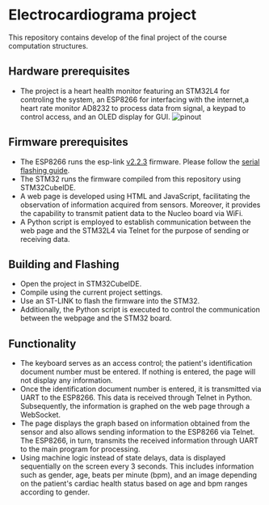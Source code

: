 # Electrocardiograma project
This repository contains develop of the final project of the course computation structures.

## Hardware prerequisites
* The project is a heart health monitor featuring an STM32L4 for controling the system, an ESP8266 for interfacing with the internet,a heart rate monitor AD8232 to process data from signal, a keypad to control access, and an OLED display for GUI.
![pinout](DOC/pinout.png)

## Firmware prerequisites
* The ESP8266 runs the esp-link [v2.2.3](https://github.com/jeelabs/esp-link/releases/tag/v2.2.3) firmware. Please follow the [serial flashing guide](https://github.com/jeelabs/esp-link/blob/master/FLASHING.md#initial-serial-flashing).
* The STM32 runs the firmware compiled from this repository using STM32CubeIDE.
* A web page is developed using HTML and JavaScript, facilitating the observation of information acquired from sensors. Moreover, it provides the capability to transmit patient data to the Nucleo board via WiFi.
* A Python script is employed to establish communication between the web page and the STM32L4 via Telnet for the purpose of sending or receiving data.

## Building and Flashing
* Open the project in STM32CubeIDE.
* Compile using the current project settings.
* Use an ST-LINK to flash the firmware into the STM32.
* Additionally, the Python script is executed to control the communication between the webpage and the STM32 board.

## Functionality
* The keyboard serves as an access control; the patient's identification document number must be entered. If nothing is entered, the page will not display any information.
* Once the identification document number is entered, it is transmitted via UART to the ESP8266. This data is received through Telnet in Python. Subsequently, the information is graphed on the web page through a WebSocket.
* The page displays the graph based on information obtained from the sensor and also allows sending information to the ESP8266 via Telnet. The ESP8266, in turn, transmits the received information through UART to the main program for processing.
* Using machine logic instead of state delays, data is displayed sequentially on the screen every 3 seconds. This includes information such as gender, age, beats per minute (bpm), and an image depending on the patient's cardiac health status based on age and bpm ranges according to gender.